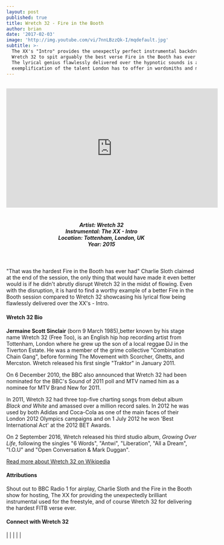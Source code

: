 ```yaml
---
layout: post
published: true
title: Wretch 32 - Fire in the Booth
author: brian
date: '2017-02-03'
image: 'http://img.youtube.com/vi/7nnLBzzQk-I/mqdefault.jpg'
subtitle: >-
  The XX's "Intro" provides the unexpectly perfect instrumental backdrop for
  Wretch 32 to spit arguably the best verse Fire in the Booth has ever recorded.
  The lyrical genius flawlessly delivered over the hypnotic sounds is an
  exemplification of the talent London has to offer in wordsmiths and musicians.
---
```

<br>
<div class="embed-container">
<iframe allowfullscreen="" frameborder="0" height="315" src="https://www.youtube.com/embed/7nnLBzzQk-I?rel=0&amp;start=153" width="560"></iframe></div>
<br>
<h5 style="text-align: center;">
Artist: Wretch 32 <br>
Instrumental: The XX - Intro <br>
Location: Tottenham, London, UK <br>
Year: 2015
</h5>
<br>

"That was the hardest Fire in the Booth has ever had" Charlie Sloth claimed at the end of the session, the only thing that would have made it even better would is if he didn't abrutly disrupt Wretch 32 in the midst of flowing. Even with the disruption, it is hard to find a worthy example of a better Fire in the Booth session compared to Wretch 32 showcasing his lyrical flow being flawlessly delivered over the XX's - Intro. 

#### Wretch 32 Bio

**Jermaine Scott Sinclair** (born 9 March 1985),better known by his stage name Wretch 32 (Free Too), is an English hip hop recording artist from Tottenham, London where he grew up the son of a local reggae DJ in the Tiverton Estate. He was a member of the grime collective "Combination Chain Gang", before forming The Movement with Scorcher, Ghetts, and Mercston. Wretch released his first single "Traktor" in January 2011.

On 6 December 2010, the BBC also announced that Wretch 32 had been nominated for the BBC's Sound of 2011 poll and MTV named him as a nominee for MTV Brand New for 2011.

In 2011, Wretch 32 had three top-five charting songs from debut album *Black and White* and amassed over a million record sales. In 2012 he was used by both Adidas and Coca-Cola as one of the main faces of their London 2012 Olympics campaigns and on 1 July 2012 he won 'Best International Act' at the 2012 BET Awards.

On 2 September 2016, Wretch released his third studio album, *Growing Over Life*, following the singles "6 Words", "Antwi", "Liberation", "All a Dream", "I.O.U" and "Open Conversation & Mark Duggan".

<a href="https://en.wikipedia.org/wiki/Wretch_32" target="_blank">Read more about Wretch 32 on Wikipedia</a>

#### Attributions

Shout out to BBC Radio 1 for airplay, Charlie Sloth and the Fire in the Booth show for hosting, The XX for providing the unexpectedly brilliant instrumental used for the freestyle, and of course Wretch 32 for delivering the hardest FITB verse ever.

#### Connect with Wretch 32

<a class="fa fa-globe" href="http://www.wretch32.com/" target="_blank"></a> | 
<a class="fa fa-facebook" href="https://www.facebook.com/wretch32music" target="_blank"></a> | 
<a class="fa fa-instagram" href="https://www.instagram.com/officialwretch32" target="_blank"></a> | 
<a class="fa fa-soundcloud" href="https://soundcloud.com/wretch32" target="_blank"></a> | 
<a class="fa fa-twitter" href="https://twitter.com/wretch32" target="_blank"></a> | 
<a class="fa fa-youtube" href="https://www.youtube.com/user/Wretch32TV" target="_blank"></a>

<br>
